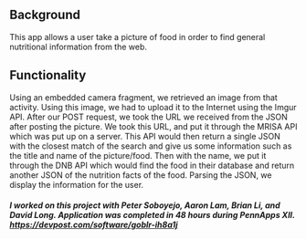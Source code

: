 ## **Background**
This app allows a user take a picture of food in order to find general nutritional information from the web.

## **Functionality**
Using an embedded camera fragment, we retrieved an image from that activity. Using this image, we had to upload it to the Internet using the Imgur API. After our POST request, we took the URL we received from the JSON after posting the picture. We took this URL, and put it through the MRISA API which was put up on a server. This API would then return a single JSON with the closest match of the search and give us some information such as the title and name of the picture/food. Then with the name, we put it through the DNB API which would find the food in their database and return another JSON of the nutrition facts of the food. Parsing the JSON, we display the information for the user.

#### **_I worked on this project with Peter Soboyejo, Aaron Lam, Brian Li, and David Long. Application was completed in 48 hours during PennApps XII. https://devpost.com/software/goblr-ih8a1j_** 
